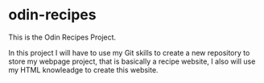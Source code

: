 # odin-recipes
This is the Odin Recipes Project.

In this project I will have to use my Git skills to create a new repository to store my webpage project, that is basically a recipe website, I also will use my HTML knowleadge to create this website.
